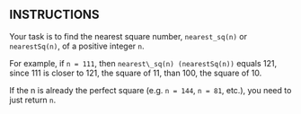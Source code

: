 ## INSTRUCTIONS

Your task is to find the nearest square number, `nearest_sq(n)` or `nearestSq(n)`, of a positive integer `n`.

For example, if `n = 111`, then `nearest\_sq(n) (nearestSq(n))` equals 121, since 111 is closer to 121, the square of 11, than 100, the square of 10.

If the n is already the perfect square (e.g. `n = 144`, `n = 81`, etc.), you need to just return `n`.